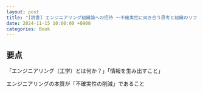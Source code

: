 ```yaml
---
layout: post
title: "[読書] エンジニアリング組織論への招待 ～不確実性に向き合う思考と組織のリファクタリング～"
date: 2024-11-15 10:00:00 +0900
categories: Book
---
```


## 要点
「エンジニアリング（工学）とは何か？」「情報を生み出すこと」

エンジニアリングの本質が「不確実性の削減」であること